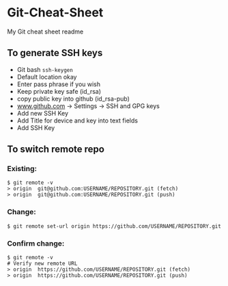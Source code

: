 # Git-Cheat-Sheet
My Git cheat sheet readme

## To generate SSH keys
* Git bash `ssh-keygen`
* Default location okay
* Enter pass phrase if you wish
* Keep private key safe (id_rsa)
* copy public key into github (id_rsa-pub)
* www.github.com -> Settings -> SSH and GPG keys
* Add new SSH Key
* Add Title for device and key into text fields
* Add SSH Key

## To switch remote repo
### Existing:
```
$ git remote -v
> origin  git@github.com:USERNAME/REPOSITORY.git (fetch)
> origin  git@github.com:USERNAME/REPOSITORY.git (push)
```
### Change:
```
$ git remote set-url origin https://github.com/USERNAME/REPOSITORY.git
```
### Confirm change:
```
$ git remote -v
# Verify new remote URL
> origin  https://github.com/USERNAME/REPOSITORY.git (fetch)
> origin  https://github.com/USERNAME/REPOSITORY.git (push)
```